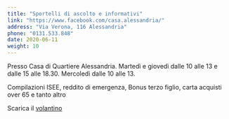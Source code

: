 ```yaml
---
title: "Sportelli di ascolto e informativi"
link: "https://www.facebook.com/casa.alessandria/"
address: "Via Verona, 116 Alessandria"
phone: "0131.533.848"
date: 2020-06-11
weight: 10
---
```


Presso Casa di Quartiere Alessandria. Martedì e giovedì dalle 10 alle 13 e dalle 15 alle 18.30. Mercoledì dalle 10 alle 13. 

Compilazioni ISEE, reddito di emergenza, Bonus terzo figlio, carta acquisti over 65 e tanto altro

Scarica il [volantino](/documents/informazioni_sportelli.jpg)
